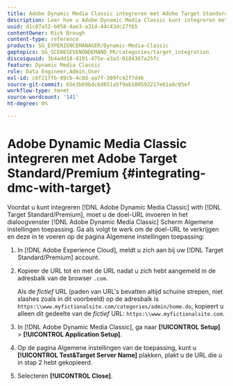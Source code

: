 ```yaml
---
title: Adobe Dynamic Media Classic integreren met Adobe Target Standard/Premium
description: Leer hoe u Adobe Dynamic Media Classic kunt integreren met Adobe Target Standard/Premium.
uuid: d1c07a52-b058-4ae3-a31d-44c43dc27f65
contentOwner: Rick Brough
content-type: reference
products: SG_EXPERIENCEMANAGER/Dynamic-Media-Classic
geptopics: SG_SCENESEVENONDEMAND_PK/categories/target_integration
discoiquuid: 3b4add18-4191-475e-a3a3-0184367a25fc
feature: Dynamic Media Classic
role: Data Engineer,Admin,User
exl-id: c6f217fb-89cb-4c8d-aa7f-309fc42f7d46
source-git-commit: 65e3b69bdcbd651a5f9ab100592217e61a8c05ef
workflow-type: tm+mt
source-wordcount: '141'
ht-degree: 0%

---
```


# Adobe Dynamic Media Classic integreren met Adobe Target Standard/Premium {#integrating-dmc-with-target}

Voordat u kunt integreren [!DNL Adobe Dynamic Media Classic] with [!DNL Target Standard/Premium], moet u de doel-URL invoeren in het dialoogvenster [!DNL Adobe Dynamic Media Classic] Scherm Algemene instellingen toepassing. Ga als volgt te werk om de doel-URL te verkrijgen en deze in te voeren op de pagina Algemene instellingen toepassing:

1. In [!DNL Adobe Experience Cloud], meldt u zich aan bij uw [!DNL Target Standard/Premium] account.
1. Kopieer de URL tot en met de URL nadat u zich hebt aangemeld in de adresbalk van de browser `.com`.

   Als de *fictief* URL (paden van URL&#39;s bevatten altijd schuine strepen, niet slashes zoals in dit voorbeeld) op de adresbalk is `https:\\www.myfictionalsite.com/categories/admin/home.do`, kopieert u alleen dit gedeelte van de *fictief* URL: `https:\\www.myfictionalsite.com`.

1. In [!DNL Adobe Dynamic Media Classic], ga naar **[!UICONTROL Setup]** > **[!UICONTROL Application Setup]**.
1. Op de pagina Algemene instellingen van de toepassing, kunt u **[!UICONTROL Test&Target Server Name]** plakken, plakt u de URL die u in stap 2 hebt gekopieerd.
1. Selecteren **[!UICONTROL Close]**.
